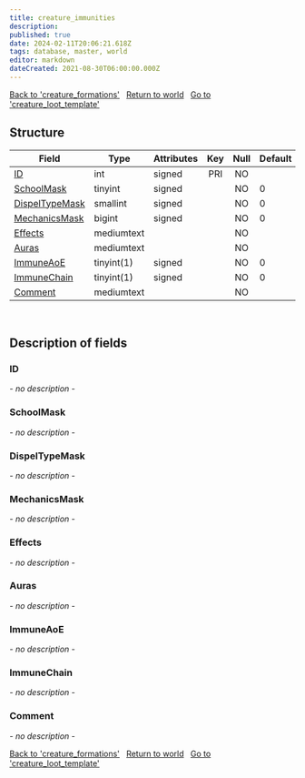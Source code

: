 ```yaml
---
title: creature_immunities
description: 
published: true
date: 2024-02-11T20:06:21.618Z
tags: database, master, world
editor: markdown
dateCreated: 2021-08-30T06:00:00.000Z
---
```


<a href="https://trinitycore.info/en/database/master/world/creature_formations" class="mt-5 v-btn v-btn--depressed v-btn--flat v-btn--outlined theme--light v-size--default darkblue--text text--lighten-3"><span class="v-btn__content"><i aria-hidden="true" class="v-icon notranslate v-icon--left mdi mdi-arrow-left theme--light"></i><span>Back to 'creature_formations'</span></span></a>&nbsp;&nbsp;&nbsp;<a href="https://trinitycore.info/en/database/master/world/home" class="mt-5 v-btn v-btn--depressed v-btn--flat v-btn--outlined theme--light v-size--default darkblue--text text--lighten-3"><span class="v-btn__content"><i aria-hidden="true" class="v-icon notranslate v-icon--left mdi mdi-home-outline theme--light"></i><span>Return to world</span></span></a>&nbsp;&nbsp;&nbsp;<a href="https://trinitycore.info/en/database/master/world/creature_loot_template" class="mt-5 v-btn v-btn--depressed v-btn--flat v-btn--outlined theme--light v-size--default darkblue--text text--lighten-3"><span class="v-btn__content"><span>Go to 'creature_loot_template'</span><i aria-hidden="true" class="v-icon notranslate v-icon--right mdi mdi-arrow-right theme--light"></i></span></a>

## Structure

| Field | Type | Attributes | Key | Null | Default | Extra | Comment |
| --- | --- | --- | :---: | :---: | --- | --- | --- |
| [ID](#id) | int | signed | PRI | NO |  |  |  |
| [SchoolMask](#schoolmask) | tinyint | signed |  | NO | 0 |  |  |
| [DispelTypeMask](#dispeltypemask) | smallint | signed |  | NO | 0 |  |  |
| [MechanicsMask](#mechanicsmask) | bigint | signed |  | NO | 0 |  |  |
| [Effects](#effects) | mediumtext |  |  | NO |  |  |  |
| [Auras](#auras) | mediumtext |  |  | NO |  |  |  |
| [ImmuneAoE](#immuneaoe) | tinyint(1) | signed |  | NO | 0 |  |  |
| [ImmuneChain](#immunechain) | tinyint(1) | signed |  | NO | 0 |  |  |
| [Comment](#comment) | mediumtext |  |  | NO |  |  |  |
&nbsp;
## Description of fields

### ID
*- no description -*
&nbsp;

### SchoolMask
*- no description -*
&nbsp;

### DispelTypeMask
*- no description -*
&nbsp;

### MechanicsMask
*- no description -*
&nbsp;

### Effects
*- no description -*
&nbsp;

### Auras
*- no description -*
&nbsp;

### ImmuneAoE
*- no description -*
&nbsp;

### ImmuneChain
*- no description -*
&nbsp;

### Comment
*- no description -*
&nbsp;

<a href="https://trinitycore.info/en/database/master/world/creature_formations" class="mt-5 v-btn v-btn--depressed v-btn--flat v-btn--outlined theme--light v-size--default darkblue--text text--lighten-3"><span class="v-btn__content"><i aria-hidden="true" class="v-icon notranslate v-icon--left mdi mdi-arrow-left theme--light"></i><span>Back to 'creature_formations'</span></span></a>&nbsp;&nbsp;&nbsp;<a href="https://trinitycore.info/en/database/master/world/home" class="mt-5 v-btn v-btn--depressed v-btn--flat v-btn--outlined theme--light v-size--default darkblue--text text--lighten-3"><span class="v-btn__content"><i aria-hidden="true" class="v-icon notranslate v-icon--left mdi mdi-home-outline theme--light"></i><span>Return to world</span></span></a>&nbsp;&nbsp;&nbsp;<a href="https://trinitycore.info/en/database/master/world/creature_loot_template" class="mt-5 v-btn v-btn--depressed v-btn--flat v-btn--outlined theme--light v-size--default darkblue--text text--lighten-3"><span class="v-btn__content"><span>Go to 'creature_loot_template'</span><i aria-hidden="true" class="v-icon notranslate v-icon--right mdi mdi-arrow-right theme--light"></i></span></a>
